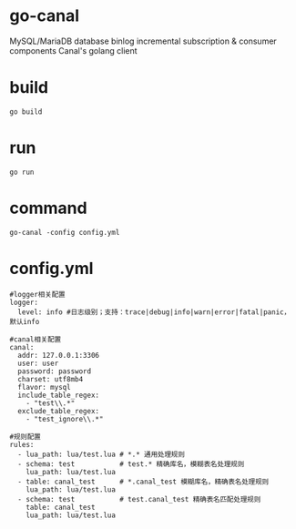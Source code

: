 # go-canal
MySQL/MariaDB database binlog incremental subscription & consumer components Canal's golang client

# build
`go build`

# run
`go run`

# command
`
go-canal -config config.yml
`

# config.yml
```#日志相关配置
#logger相关配置
logger:
  level: info #日志级别；支持：trace|debug|info|warn|error|fatal|panic，默认info

#canal相关配置
canal:
  addr: 127.0.0.1:3306
  user: user
  password: password
  charset: utf8mb4
  flavor: mysql
  include_table_regex:
    - "test\\.*"
  exclude_table_regex:
    - "test_ignore\\.*"

#规则配置
rules:
  - lua_path: lua/test.lua # *.* 通用处理规则
  - schema: test           # test.* 精确库名，模糊表名处理规则
    lua_path: lua/test.lua
  - table: canal_test      # *.canal_test 模糊库名，精确表名处理规则
    lua_path: lua/test.lua
  - schema: test           # test.canal_test 精确表名匹配处理规则
    table: canal_test
    lua_path: lua/test.lua
```
